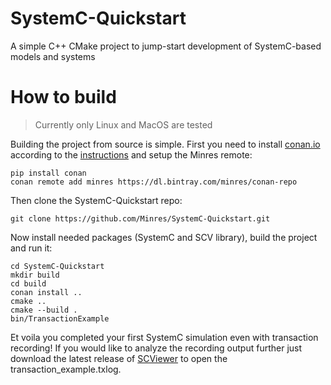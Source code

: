 # SystemC-Quickstart
A simple C++ CMake project to jump-start development of SystemC-based models and systems

# How to build
> Currently only Linux and MacOS are tested

Building the project from source is simple. First you need to install [conan.io](https://conan.io/) according to the [instructions](http://docs.conan.io/en/latest/installation.html) and setup the Minres remote:
```
pip install conan
conan remote add minres https://dl.bintray.com/minres/conan-repo
```
Then clone the SystemC-Quickstart repo:
```
git clone https://github.com/Minres/SystemC-Quickstart.git
```
Now install needed packages (SystemC and SCV library), build the project and run it:
```
cd SystemC-Quickstart
mkdir build
cd build
conan install ..
cmake ..
cmake --build .
bin/TransactionExample
```
Et voila you completed your first SystemC simulation even with transaction recording!
If you would like to analyze the recording output further just download the latest release of 
[SCViewer](https://github.com/Minres/SCViewer/releases) to open the transaction_example.txlog.
